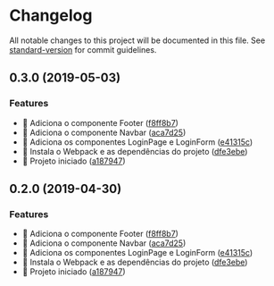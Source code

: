# Changelog

All notable changes to this project will be documented in this file. See [standard-version](https://github.com/conventional-changelog/standard-version) for commit guidelines.

## 0.3.0 (2019-05-03)


### Features

* 🎸 Adiciona o componente Footer ([f8ff8b7](https://github.com/ctvoicer/vuecomponents/commit/f8ff8b7))
* 🎸 Adiciona o componente Navbar ([aca7d25](https://github.com/ctvoicer/vuecomponents/commit/aca7d25))
* 🎸 Adiciona os componentes LoginPage e LoginForm ([e41315c](https://github.com/ctvoicer/vuecomponents/commit/e41315c))
* 🎸 Instala o Webpack e as dependências do projeto ([dfe3ebe](https://github.com/ctvoicer/vuecomponents/commit/dfe3ebe))
* 🎸 Projeto iniciado ([a187947](https://github.com/ctvoicer/vuecomponents/commit/a187947))



## 0.2.0 (2019-04-30)


### Features

* 🎸 Adiciona o componente Footer ([f8ff8b7](https://github.com/ctvoicer/vuecomponents/commit/f8ff8b7))
* 🎸 Adiciona o componente Navbar ([aca7d25](https://github.com/ctvoicer/vuecomponents/commit/aca7d25))
* 🎸 Adiciona os componentes LoginPage e LoginForm ([e41315c](https://github.com/ctvoicer/vuecomponents/commit/e41315c))
* 🎸 Instala o Webpack e as dependências do projeto ([dfe3ebe](https://github.com/ctvoicer/vuecomponents/commit/dfe3ebe))
* 🎸 Projeto iniciado ([a187947](https://github.com/ctvoicer/vuecomponents/commit/a187947))
